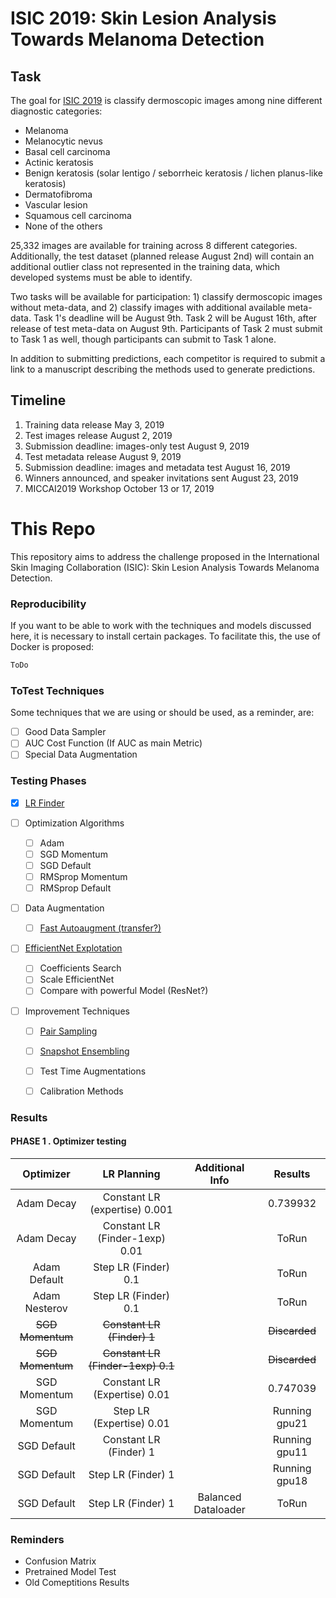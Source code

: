 # ISIC 2019: Skin Lesion Analysis Towards Melanoma Detection

## Task
The goal for [ISIC 2019](https://challenge2019.isic-archive.com/) is classify dermoscopic images 
among nine different diagnostic categories:

+ Melanoma
+ Melanocytic nevus
+ Basal cell carcinoma
+ Actinic keratosis
+ Benign keratosis (solar lentigo / seborrheic keratosis / lichen planus-like keratosis)
+ Dermatofibroma
+ Vascular lesion
+ Squamous cell carcinoma
+ None of the others

25,332 images are available for training across 8 different categories. Additionally, the test dataset 
(planned release August 2nd) will contain an additional outlier class not represented in the training data, 
which developed systems must be able to identify.

Two tasks will be available for participation: 1) classify dermoscopic images without meta-data, and 
2) classify images with additional available meta-data. Task 1's deadline will be August 9th. 
Task 2 will be August 16th, after release of test meta-data on August 9th. 
Participants of Task 2 must submit to Task 1 as well, though participants can submit to Task 1 alone.

In addition to submitting predictions, each competitor is required to submit a link to a manuscript 
describing the methods used to generate predictions.


## Timeline
1. Training data release May 3, 2019
2. Test images release August 2, 2019
3. Submission deadline: images-only test August 9, 2019
4. Test metadata release August 9, 2019
5. Submission deadline: images and metadata test August 16, 2019
6. Winners announced, and speaker invitations sent August 23, 2019
7. MICCAI2019 Workshop October 13 or 17, 2019

# This Repo


This repository aims to address the challenge proposed in the International Skin Imaging Collaboration (ISIC):
Skin Lesion Analysis Towards Melanoma Detection.

 
### Reproducibility

If you want to be able to work with the techniques and models discussed here, 
it is necessary to install certain packages. To facilitate this, the use of Docker is proposed:

```bash
ToDo
```

### ToTest Techniques

Some techniques that we are using or should be used, as a reminder, are:
- [ ] Good Data Sampler
- [ ] AUC Cost Function (If AUC as main Metric)
- [ ] Special Data Augmentation 

### Testing Phases

- [x] [LR Finder](https://towardsdatascience.com/estimating-optimal-learning-rate-for-a-deep-neural-network-ce32f2556ce0) 

- [ ] Optimization Algorithms
  + [ ] Adam
  + [ ] SGD Momentum
  + [ ] SGD Default
  + [ ] RMSprop Momentum
  + [ ] RMSprop Default

- [ ] Data Augmentation
  + [ ] [Fast Autoaugment (transfer?)](https://arxiv.org/abs/1905.00397)

- [ ] [EfficientNet Explotation](https://arxiv.org/pdf/1905.11946.pdf) 
  + [ ] Coefficients Search
  + [ ] Scale EfficientNet 
  + [ ] Compare with powerful Model (ResNet?)

- [ ] Improvement Techniques
  + [ ] [Pair Sampling](https://arxiv.org/pdf/1801.02929.pdf)
  + [ ] [Snapshot Ensembling](https://arxiv.org/abs/1704.00109)
  + [ ] Test Time Augmentations
  + [ ] Calibration Methods  
  

### Results

#### PHASE 1 . Optimizer testing

|     Optimizer     |            LR Planning               |   Additional Info    |       Results   |
|:-----------------:|:------------------------------------:|:--------------------:|:---------------:|
|   Adam Decay      |   Constant LR (expertise) 0.001      |                      |      0.739932   |
|   Adam Decay      |   Constant LR (Finder-1exp) 0.01     |                      |       ToRun     |
|  Adam Default     |        Step LR (Finder) 0.1          |                      |       ToRun     |
| Adam Nesterov     |        Step LR (Finder) 0.1          |                      |       ToRun     |
|  ~~SGD Momentum~~ |      ~~Constant LR (Finder) 1~~      |                      |   ~~Discarded~~ |
|  ~~SGD Momentum~~ |   ~~Constant LR (Finder-1exp) 0.1~~  |                      |   ~~Discarded~~ |
|  SGD Momentum     |   Constant LR (Expertise) 0.01       |                      |      0.747039   |
|  SGD Momentum     |      Step LR (Expertise) 0.01        |                      |   Running gpu21 |
|  SGD Default      |      Constant LR (Finder) 1          |                      |   Running gpu11 |
|  SGD Default      |        Step LR (Finder) 1            |                      |   Running gpu18 |
|  SGD Default      |        Step LR (Finder) 1            | Balanced Dataloader  |       ToRun     | 

### Reminders
- Confusion Matrix
- Pretrained Model Test
- Old Comeptitions Results